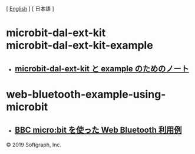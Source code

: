 [ [English](README.md) ] [ 日本語 ]

# microbit-dal-ext-kit <br> microbit-dal-ext-kit-example

+ ## [microbit-dal-ext-kit と example のためのノート](https://github.com/softgraph/microbit-dal-ext-kit-example/wiki/Home-(ja))

# web-bluetooth-example-using-microbit

+ ## [BBC micro:bit を使った Web Bluetooth 利用例](https://github.com/softgraph/web-bluetooth-example-using-microbit/blob/master/README.ja.md)

© 2019 Softgraph, Inc.
